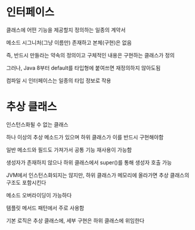 # 인터페이스

클래스에 어떤 기능을 제공할지 정의하는 일종의 계약서

메소드 시그니처(그냥 이름만) 존재하고 본체(구현)은 없음

즉, 반드시 만들라는 약속의 정의이고 구체적인 내용은 구현하는 클래스가 정의

그러나, Java 8부터 default를 타입형에 붙여쓰면 재정의하지 않아도됨

컴파일 시 인터페이스는 일종의 타입 정보로 작용

# 추상 클래스

인스턴스화될 수 없는 클래스

하나 이상의 추상 메소드가 있으며 하위 클래스가 이를 반드시 구현해야함

일반 메소드와 필드도 가져가서 공통 기능 재사용이 가능함

생성자가 존재하지 않으나 하위 클래스에서 super()를 통해 생성자 호출 가능

JVM에서 인스턴스화되지는 않지만, 하위 클래스가 메모리에 올라가면 추상 클래스의 구조도 포함시킨다

메소드 오버라이딩이 가능하다

템플릿 메서드 패턴에서 주로 사용함

기본 로직은 추상 클래스에, 세부 구현은 하위 클래스에 위임한다